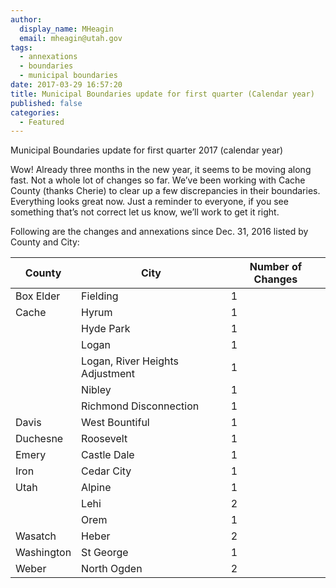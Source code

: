 ```yaml
---
author:
  display_name: MHeagin
  email: mheagin@utah.gov
tags:
  - annexations
  - boundaries
  - municipal boundaries
date: 2017-03-29 16:57:20
title: Municipal Boundaries update for first quarter (Calendar year)
published: false
categories:
  - Featured
---
```


Municipal Boundaries update for first quarter 2017 (calendar year)

Wow! Already three months in the new year, it seems to be moving along fast.
Not a whole lot of changes so far. We’ve been working with Cache County (thanks Cherie) to clear up a few discrepancies in their boundaries. Everything looks great now.
Just a reminder to everyone, if you see something that’s not correct let us know, we’ll work to get it right.

Following are the changes and annexations since Dec. 31, 2016 listed by County and City:

| County     | City                            | Number of Changes |
| ---------- | ------------------------------- | ----------------- |
| Box Elder  | Fielding                        | 1                 |
| Cache      | Hyrum                           | 1                 |
|            | Hyde Park                       | 1                 |
|            | Logan                           | 1                 |
|            | Logan, River Heights Adjustment | 1                 |
|            | Nibley                          | 1                 |
|            | Richmond Disconnection          | 1                 |
| Davis      | West Bountiful                  | 1                 |
| Duchesne   | Roosevelt                       | 1                 |
| Emery      | Castle Dale                     | 1                 |
| Iron       | Cedar City                      | 1                 |
| Utah       | Alpine                          | 1                 |
|            | Lehi                            | 2                 |
|            | Orem                            | 1                 |
| Wasatch    | Heber                           | 2                 |
| Washington | St George                       | 1                 |
| Weber      | North Ogden                     | 2                 |
